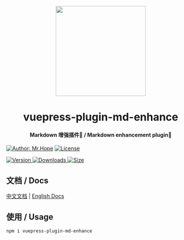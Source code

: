 <p align="center">
  <img width="240" src="https://vuepress-theme.mrhope.site/logo.svg" style="text-align: center;"/>
</p>
<h1 align="center">vuepress-plugin-md-enhance</h1>
<h4 align="center">Markdown 增强插件🧩 / Markdown enhancement plugin🧩</h4>

[![Author: Mr.Hope](https://img.shields.io/badge/Author-Mr.Hope-blue.svg?style=for-the-badge)](https://mrhope.site)
[![License](https://img.shields.io/npm/l/@mr-hope/vuepress-plugin-md-enhance.svg?style=for-the-badge)](https://github.com/Mister-Hope/vuepress-plugin-md-enhance/blob/master/LICENSE)

[![Version](https://img.shields.io/npm/v/@mr-hope/vuepress-plugin-md-enhance.svg?style=flat-square&logo=npm) ![Downloads](https://img.shields.io/npm/dm/@mr-hope/vuepress-plugin-md-enhance.svg?style=flat-square&logo=npm) ![Size](https://img.shields.io/bundlephobia/min/@mr-hope/vuepress-plugin-md-enhance?style=flat-square&logo=npm)](https://www.npmjs.com/package/@mr-hope/vuepress-plugin-md-enhance)

## 文档 / Docs

[中文文档](https://vuepress-md-enhance.mrhope.site/) | [English Docs](https://vuepress-md-enhance.mrhope.site/en/)

## 使用 / Usage

```bash
npm i vuepress-plugin-md-enhance
```

